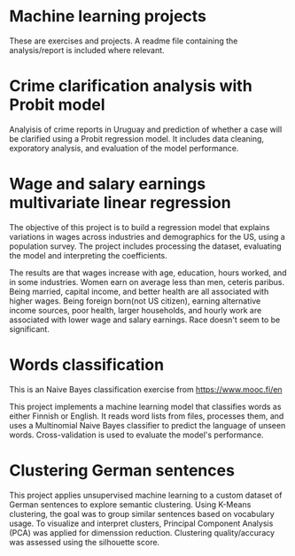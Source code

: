 # Machine learning projects
These are exercises and projects. A readme file containing the analysis/report is included where relevant.

# Crime clarification analysis with Probit model
Analyisis of crime reports in Uruguay and prediction of whether a case will be clarified using a Probit regression model.
It includes data cleaning, exporatory analysis, and evaluation of the model performance.

# Wage and salary earnings multivariate linear regression
The objective of this project is to build a regression model that explains variations in wages across industries and demographics for the US, using a population survey. The project includes processing the dataset, evaluating the model and interpreting the coefficients.

The results are that wages increase with age, education, hours worked, and in some industries. Women earn on average less than men, ceteris paribus. Being married, capital income, and better health are all associated with higher wages. Being foreign born(not US citizen), earning alternative income sources, poor health, larger households, and hourly work are associated with lower wage and salary earnings. Race doesn't seem to be significant.

# Words classification
This is an Naive Bayes classification exercise from https://www.mooc.fi/en

This project implements a machine learning model that classifies words as either Finnish or English.
It reads word lists from files, processes them, and uses a Multinomial Naive Bayes classifier to predict the language of unseen words. 
Cross-validation is used to evaluate the model's performance.

# Clustering German sentences
This project applies unsupervised machine learning to a custom dataset of German sentences to explore semantic clustering. Using K-Means clustering, the goal was to group similar sentences based on vocabulary usage.
To visualize and interpret clusters, Principal Component Analysis (PCA) was applied for dimenssion reduction. Clustering quality/accuracy was assessed using the silhouette score.




